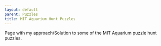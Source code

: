 ```yaml
---
layout: default
parent: Puzzles
title: MIT Aquarium Hunt Puzzles
---
```


Page with my approach/Solution to some of the MIT Aquarium puzzle hunt puzzles.

